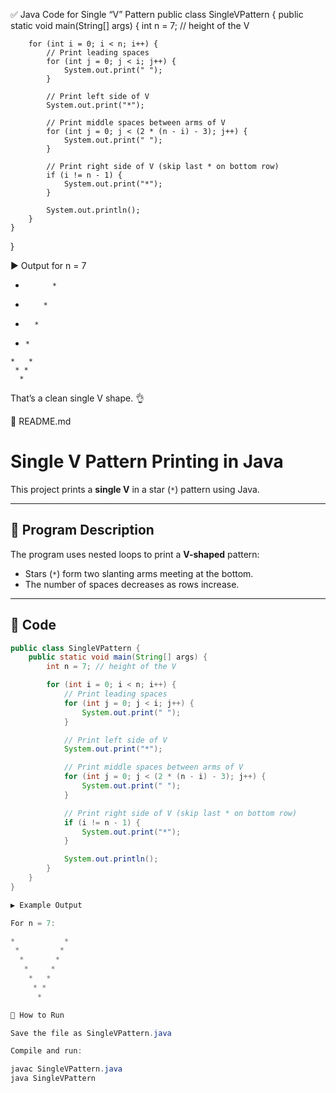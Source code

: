 ✅ Java Code for Single “V” Pattern
public class SingleVPattern {
    public static void main(String[] args) {
        int n = 7; // height of the V

        for (int i = 0; i < n; i++) {
            // Print leading spaces
            for (int j = 0; j < i; j++) {
                System.out.print(" ");
            }

            // Print left side of V
            System.out.print("*");

            // Print middle spaces between arms of V
            for (int j = 0; j < (2 * (n - i) - 3); j++) {
                System.out.print(" ");
            }

            // Print right side of V (skip last * on bottom row)
            if (i != n - 1) {
                System.out.print("*");
            }

            System.out.println();
        }
    }
}

▶️ Output for n = 7
*           *
 *         *
  *       *
   *     *
    *   *
     * *
      *


That’s a clean single V shape. 👌

📘 README.md
# Single V Pattern Printing in Java

This project prints a **single V** in a star (`*`) pattern using Java.

---

## 📌 Program Description
The program uses nested loops to print a **V-shaped** pattern:
- Stars (`*`) form two slanting arms meeting at the bottom.
- The number of spaces decreases as rows increase.

---

## 📝 Code

```java
public class SingleVPattern {
    public static void main(String[] args) {
        int n = 7; // height of the V

        for (int i = 0; i < n; i++) {
            // Print leading spaces
            for (int j = 0; j < i; j++) {
                System.out.print(" ");
            }

            // Print left side of V
            System.out.print("*");

            // Print middle spaces between arms of V
            for (int j = 0; j < (2 * (n - i) - 3); j++) {
                System.out.print(" ");
            }

            // Print right side of V (skip last * on bottom row)
            if (i != n - 1) {
                System.out.print("*");
            }

            System.out.println();
        }
    }
}

▶️ Example Output

For n = 7:

*           *
 *         *
  *       *
   *     *
    *   *
     * *
      *

🚀 How to Run

Save the file as SingleVPattern.java

Compile and run:

javac SingleVPattern.java
java SingleVPattern

